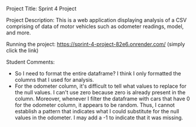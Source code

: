 Project Title: Sprint 4 Project

Project Description: This is a web application displaying analysis of a CSV comprising of data of motor vehicles such as odometer readings, model, and more.

Running the project: https://sprint-4-project-82e6.onrender.com/ (simply click the link)

Student Comments:
- So I need to format the entire dataframe? I think I only formatted the columns that I used for analysis.
- For the odometer column, it's difficult to tell what values to replace for the null values. I can't use zero because zero is already present in the column. Moreover, whenever I filter the dataframe with cars that have 0 for the odometer column, it appears to be random. Thus, I cannot establish a pattern that indicates what I could substitute for the null values in the odometer. I may add a -1 to indicate that it was missing.